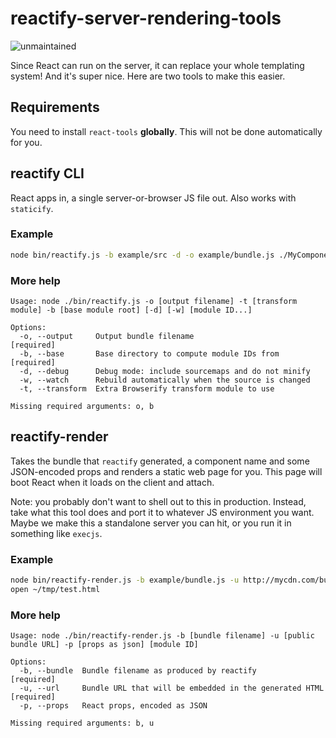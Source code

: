 # reactify-server-rendering-tools

![unmaintained](http://img.shields.io/badge/status-unmaintained-red.png)

Since React can run on the server, it can replace your whole templating system! And it's super nice. Here are two tools to make this easier.

## Requirements

You need to install `react-tools` **globally**. This will not be done automatically for you.

## reactify CLI

React apps in, a single server-or-browser JS file out. Also works with `staticify`.

### Example

```sh
node bin/reactify.js -b example/src -d -o example/bundle.js ./MyComponent
```

### More help

```
Usage: node ./bin/reactify.js -o [output filename] -t [transform module] -b [base module root] [-d] [-w] [module ID...]

Options:
  -o, --output     Output bundle filename                            [required]
  -b, --base       Base directory to compute module IDs from         [required]
  -d, --debug      Debug mode: include sourcemaps and do not minify
  -w, --watch      Rebuild automatically when the source is changed
  -t, --transform  Extra Browserify transform module to use

Missing required arguments: o, b
```

## reactify-render

Takes the bundle that `reactify` generated, a component name and some JSON-encoded props and renders a static web page for you. This page
will boot React when it loads on the client and attach.

Note: you probably don't want to shell out to this in production. Instead, take what this tool does and port it to whatever JS environment you want.
Maybe we make this a standalone server you can hit, or you run it in something like `execjs`.

### Example

```sh
node bin/reactify-render.js -b example/bundle.js -u http://mycdn.com/bundle.js ./MyComponent > ~/tmp/test.html
open ~/tmp/test.html
```

### More help

```
Usage: node ./bin/reactify-render.js -b [bundle filename] -u [public bundle URL] -p [props as json] [module ID]

Options:
  -b, --bundle  Bundle filename as produced by reactify                 [required]
  -u, --url     Bundle URL that will be embedded in the generated HTML  [required]
  -p, --props   React props, encoded as JSON

Missing required arguments: b, u
```
